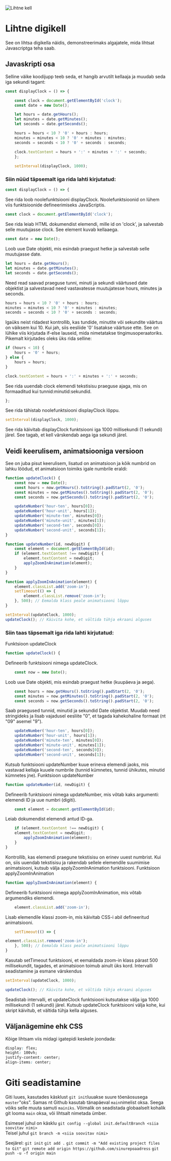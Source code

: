 ![Lihtne kell](/kell.jpg)
# Lihtne digikell
See on lihtsa digikella näidis, demonstreerimaks algajatele, mida lihtsat Javascriptga teha saab.
## Javaskripti osa

Selline väike koodijupp teeb seda, et hangib arvutilt kellaaja ja muudab seda iga sekundi tagant:
```javascript
const displayClock = () => {

    const clock = document.getElementById('clock');
    const date = new Date();

    let hours = date.getHours();
    let minutes = date.getMinutes();
    let seconds = date.getSeconds();

    hours = hours < 10 ? '0' + hours : hours;
    minutes = minutes < 10 ? '0' + minutes : minutes;
    seconds = seconds < 10 ? '0' + seconds : seconds;

    clock.textContent = hours + ':' + minutes + ':' + seconds;
    };
    
    setInterval(displayClock, 1000);
```

### Siin nüüd täpsemalt iga rida lahti kirjutatud:

```javascript
const displayClock = () => {
```
See rida loob noolefunktsiooni displayClock. Noolefunktsioonid on lühem viis funktsioonide defineerimiseks JavaScriptis.

```javascript
const clock = document.getElementById('clock');
```
See rida leiab HTML dokumendist elemendi, mille id on 'clock', ja salvestab selle muutujasse clock. See element kuvab kellaaega.

```javascript
const date = new Date();
```
Loob uue Date objekti, mis esindab praegust hetke ja salvestab selle muutujasse date.

```javascript
let hours = date.getHours();
let minutes = date.getMinutes();
let seconds = date.getSeconds();
```    
Need read saavad praeguse tunni, minuti ja sekundi väärtused date objektist ja salvestavad need vastavatesse muutujatesse hours, minutes ja seconds.

```javascript
hours = hours < 10 ? '0' + hours : hours;
minutes = minutes < 10 ? '0' + minutes : minutes;
seconds = seconds < 10 ? '0' + seconds : seconds;
```
Igaüks neist ridadest kontrollib, kas tundide, minutite või sekundite väärtus on väiksem kui 10. Kui jah, siis eesliide '0' lisatakse väärtuse ette. See on lühike viis kirjutada if-else lauseid, mida nimetatakse tingimusoperaatoriks. Pikemalt kirjutades oleks üks rida selline:
```javascript
if (hours < 10) {
    hours = '0' + hours;
} else {
    hours = hours;
}
```

```javascript
clock.textContent = hours + ':' + minutes + ':' + seconds;
```
See rida uuendab clock elemendi tekstisisu praeguse ajaga, mis on formaaditud kui tunnid:minutid:sekundid.

```javascript
};
```
See rida tähistab noolefunktsiooni displayClock lõppu.
```javascript
setInterval(displayClock, 1000);
```
See rida käivitab displayClock funktsiooni iga 1000 millisekundi (1 sekundi) järel. See tagab, et kell värskendab aega iga sekundi järel.

## Veidi keerulisem, animatsiooniga versioon
See on juba pisut keerulisem, lisatud on animatsioon ja kõik numbrid on lahku löödud, et animatsioon toimiks igale numbrile eraldi:

```javascript
function updateClock() {
    const now = new Date();
    const hours = now.getHours().toString().padStart(2, '0');
    const minutes = now.getMinutes().toString().padStart(2, '0');
    const seconds = now.getSeconds().toString().padStart(2, '0');

    updateNumber('hour-ten', hours[0]);
    updateNumber('hour-unit', hours[1]);
    updateNumber('minute-ten', minutes[0]);
    updateNumber('minute-unit', minutes[1]);
    updateNumber('second-ten', seconds[0]);
    updateNumber('second-unit', seconds[1]);
}

function updateNumber(id, newDigit) {
    const element = document.getElementById(id);
    if (element.textContent !== newDigit) {
        element.textContent = newDigit;
        applyZoomInAnimation(element);
    }
}

function applyZoomInAnimation(element) {
    element.classList.add('zoom-in');
    setTimeout(() => {
        element.classList.remove('zoom-in');
    }, 500); // Eemalda klass peale animatsiooni lõppu
}

setInterval(updateClock, 1000);
updateClock(); // Käivita kohe, et vältida tühja ekraani alguses
```
### Siin taas täpsemalt iga rida lahti kirjutatud:

Funktsioon updateClock
```javascript
function updateClock() {
```
Defineerib funktsiooni nimega updateClock.
```javascript
    const now = new Date();
```
Loob uue Date objekti, mis esindab praegust hetke (kuupäeva ja aega).
```javascript
    const hours = now.getHours().toString().padStart(2, '0');
    const minutes = now.getMinutes().toString().padStart(2, '0');
    const seconds = now.getSeconds().toString().padStart(2, '0');
```
Saab praegused tunnid, minutid ja sekundid Date objektist.
Muudab need stringideks ja lisab vajadusel eesliite "0", et tagada kahekohaline formaat (nt "09" asemel "9").
```javascript
    updateNumber('hour-ten', hours[0]);
    updateNumber('hour-unit', hours[1]);
    updateNumber('minute-ten', minutes[0]);
    updateNumber('minute-unit', minutes[1]);
    updateNumber('second-ten', seconds[0]);
    updateNumber('second-unit', seconds[1]);
```
Kutsub funktsiooni updateNumber kuue erineva elemendi jaoks, mis vastavad kellaja kuuele numbrile (tunnid kümnetes, tunnid ühikutes, minutid kümnetes jne).
Funktsioon updateNumber
```javascript
function updateNumber(id, newDigit) {
```
Defineerib funktsiooni nimega updateNumber, mis võtab kaks argumenti: elemendi ID ja uue numbri (digiti).
```javascript
    const element = document.getElementById(id);
```
Leiab dokumendist elemendi antud ID-ga.
```javascript
    if (element.textContent !== newDigit) {
    element.textContent = newDigit;
        applyZoomInAnimation(element);
    }
}
```
Kontrollib, kas elemendi praegune tekstisisu on erinev uuest numbrist.
Kui on, siis uuendab tekstisisu ja rakendab sellele elemendile suumimise animatsiooni, kutsub välja applyZoomInAnimation funktsiooni.
Funktsioon applyZoomInAnimation
```javascript
function applyZoomInAnimation(element) {
```
Defineerib funktsiooni nimega applyZoomInAnimation, mis võtab argumendiks elemendi.
```javascript
    element.classList.add('zoom-in');
```
Lisab elemendile klassi zoom-in, mis käivitab CSS-i abil defineeritud animatsiooni.
```javascript
    setTimeout(() => {

element.classList.remove('zoom-in');
    }, 500); // Eemalda klass peale animatsiooni lõppu
}
```
Kasutab setTimeout funktsiooni, et eemaldada zoom-in klass pärast 500 millisekundit, tagades, et animatsioon toimub ainult üks kord.
Intervalli seadistamine ja esmane värskendus
```javascript
setInterval(updateClock, 1000);

updateClock(); // Käivita kohe, et vältida tühja ekraani alguses
```
Seadistab intervalli, et updateClock funktsiooni kutsutakse välja iga 1000 millisekundi (1 sekundi) järel.
Kutsub updateClock funktsiooni välja kohe, kui skript käivitub, et vältida tühja kella alguses.



## Väljanägemine ehk CSS
Kõige lihtsam viis midagi igatepidi keskele joondada:
```css
display: flex;
height: 100vh;
justify-content: center;
align-items: center;
```

# Giti seadistamine
Giti luues, kasutades käsklust `git init`luuakse suure tõenäosusega `master`"oks". Samas nt Github kasutab tänapäeval `main`nimelist oksa. Seega võiks selle muuta samuti `mainiks`. Võimalik on seadistada globaalselt kohalik git looma `main` oksa, või lihtsalt nimetada ümber.  

Esimesel juhul on käsklu `git config --global init.defaultBranch <siia soovitav nimi>`  
Teisel juhul `git branch -m <siia soovitav nimi>`

Seejärel:
`git init`
`git add .`
`git commit -m "Add existing project files to Git"`
`git remote add origin https://github.com/sinurepoaadress`
`git push -u -f origin main`